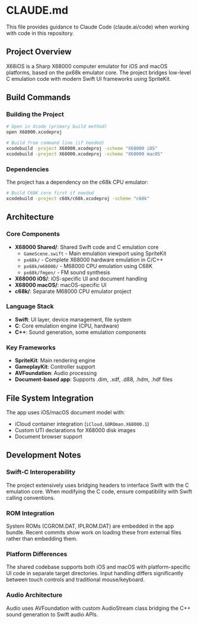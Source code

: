 # CLAUDE.md

This file provides guidance to Claude Code (claude.ai/code) when working with code in this repository.

## Project Overview

X68iOS is a Sharp X68000 computer emulator for iOS and macOS platforms, based on the px68k emulator core. The project bridges low-level C emulation code with modern Swift UI frameworks using SpriteKit.

## Build Commands

### Building the Project
```bash
# Open in Xcode (primary build method)
open X68000.xcodeproj

# Build from command line (if needed)
xcodebuild -project X68000.xcodeproj -scheme "X68000 iOS"
xcodebuild -project X68000.xcodeproj -scheme "X68000 macOS"
```

### Dependencies
The project has a dependency on the c68k CPU emulator:
```bash
# Build C68K core first if needed
xcodebuild -project c68k/c68k.xcodeproj -scheme "c68k"
```

## Architecture

### Core Components
- **X68000 Shared/**: Shared Swift code and C emulation core
  - `GameScene.swift` - Main emulation viewport using SpriteKit
  - `px68k/` - Complete X68000 hardware emulation in C/C++
  - `px68k/m68000/` - M68000 CPU emulation using C68K
  - `px68k/fmgen/` - FM sound synthesis
- **X68000 iOS/**: iOS-specific UI and document handling
- **X68000 macOS/**: macOS-specific UI
- **c68k/**: Separate M68000 CPU emulator project

### Language Stack
- **Swift**: UI layer, device management, file system
- **C**: Core emulation engine (CPU, hardware)
- **C++**: Sound generation, some emulation components

### Key Frameworks
- **SpriteKit**: Main rendering engine
- **GameplayKit**: Controller support
- **AVFoundation**: Audio processing
- **Document-based app**: Supports .dim, .xdf, .d88, .hdm, .hdf files

## File System Integration

The app uses iOS/macOS document model with:
- iCloud container integration (`iCloud.GOROman.X68000.1`)
- Custom UTI declarations for X68000 disk images
- Document browser support

## Development Notes

### Swift-C Interoperability
The project extensively uses bridging headers to interface Swift with the C emulation core. When modifying the C code, ensure compatibility with Swift calling conventions.

### ROM Integration
System ROMs (CGROM.DAT, IPLROM.DAT) are embedded in the app bundle. Recent commits show work on loading these from external files rather than embedding them.

### Platform Differences
The shared codebase supports both iOS and macOS with platform-specific UI code in separate target directories. Input handling differs significantly between touch controls and traditional mouse/keyboard.

### Audio Architecture
Audio uses AVFoundation with custom AudioStream class bridging the C++ sound generation to Swift audio APIs.